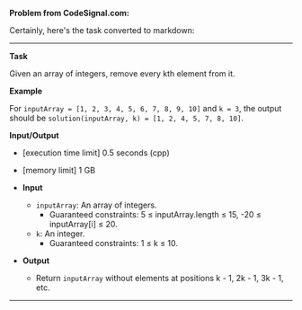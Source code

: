 **Problem from CodeSignal.com:**

Certainly, here's the task converted to markdown:

---

**Task**

Given an array of integers, remove every kth element from it.

**Example**

For `inputArray = [1, 2, 3, 4, 5, 6, 7, 8, 9, 10]` and `k = 3`, the output should be `solution(inputArray, k) = [1, 2, 4, 5, 7, 8, 10]`.

**Input/Output**

- [execution time limit] 0.5 seconds (cpp)

- [memory limit] 1 GB

- **Input**
    - `inputArray`: An array of integers.
        - Guaranteed constraints: 5 ≤ inputArray.length ≤ 15, -20 ≤ inputArray[i] ≤ 20.
    - `k`: An integer.
        - Guaranteed constraints: 1 ≤ k ≤ 10.

- **Output**
    - Return `inputArray` without elements at positions k - 1, 2k - 1, 3k - 1, etc.

---